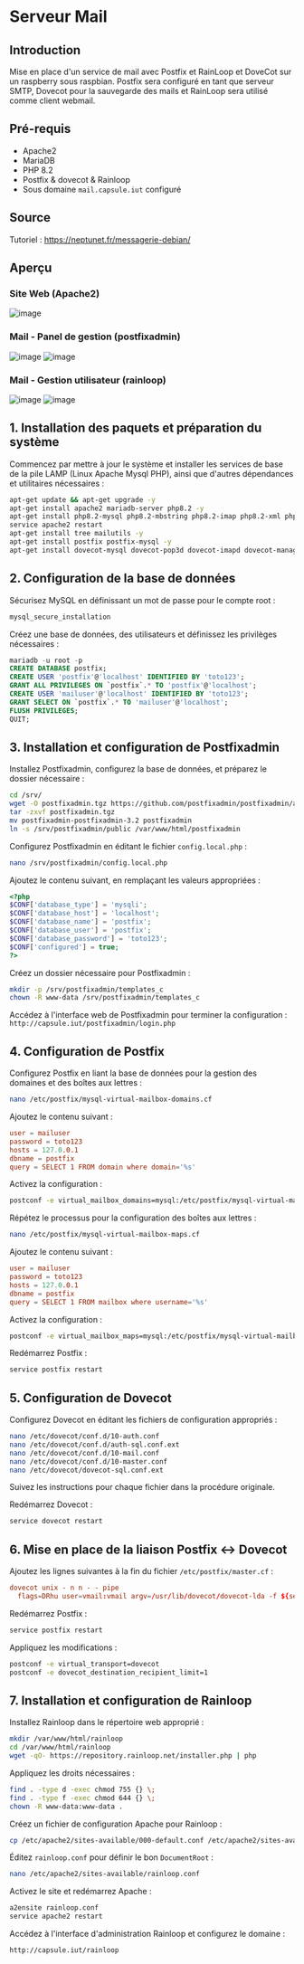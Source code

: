 # Serveur Mail


## Introduction 

Mise en place d'un service de mail avec Postfix et RainLoop et DoveCot sur un raspberry sous raspbian. 
Postfix sera configuré en tant que serveur SMTP, Dovecot pour la sauvegarde des mails et RainLoop sera utilisé comme client webmail.

## Pré-requis  
- Apache2 
- MariaDB
- PHP 8.2
- Postfix & dovecot & Rainloop
- Sous domaine ``mail.capsule.iut`` configuré

## Source
Tutoriel : https://neptunet.fr/messagerie-debian/

## Aperçu
### Site Web (Apache2)
![image](https://media.discordapp.net/attachments/687337171434078244/1184872900692557874/Capture_du_2023-12-14_11-20-41.png)

### Mail - Panel de gestion (postfixadmin)
![image](https://media.discordapp.net/attachments/687337171434078244/1184872899765616660/Capture_du_2023-12-14_11-35-26.png)
![image](https://media.discordapp.net/attachments/687337171434078244/1184872899509768302/Capture_du_2023-12-14_11-35-46.png)

### Mail - Gestion utilisateur (rainloop)

![image](https://media.discordapp.net/attachments/687337171434078244/1184872900268937296/Capture_du_2023-12-14_11-34-34.png)
![image](https://media.discordapp.net/attachments/687337171434078244/1184872900025659523/Capture_du_2023-12-14_11-35-01.png)



## 1. Installation des paquets et préparation du système

Commencez par mettre à jour le système et installer les services de base de la pile LAMP (Linux Apache Mysql PHP), ainsi que d'autres dépendances et utilitaires nécessaires :

```sh
apt-get update && apt-get upgrade -y
apt-get install apache2 mariadb-server php8.2 -y
apt-get install php8.2-mysql php8.2-mbstring php8.2-imap php8.2-xml php8.2-curl -y
service apache2 restart
apt-get install tree mailutils -y
apt-get install postfix postfix-mysql -y
apt-get install dovecot-mysql dovecot-pop3d dovecot-imapd dovecot-managesieved -y
```

## 2. Configuration de la base de données

Sécurisez MySQL en définissant un mot de passe pour le compte root :

```sh
mysql_secure_installation
```

Créez une base de données, des utilisateurs et définissez les privilèges nécessaires :

```sql
mariadb -u root -p
CREATE DATABASE postfix;
CREATE USER 'postfix'@'localhost' IDENTIFIED BY 'toto123';
GRANT ALL PRIVILEGES ON `postfix`.* TO 'postfix'@'localhost';
CREATE USER 'mailuser'@'localhost' IDENTIFIED BY 'toto123';
GRANT SELECT ON `postfix`.* TO 'mailuser'@'localhost';
FLUSH PRIVILEGES;
QUIT;
```

## 3. Installation et configuration de Postfixadmin

Installez Postfixadmin, configurez la base de données, et préparez le dossier nécessaire :

```sh
cd /srv/
wget -O postfixadmin.tgz https://github.com/postfixadmin/postfixadmin/archive/postfixadmin-3.3.13.tar.gz
tar -zxvf postfixadmin.tgz
mv postfixadmin-postfixadmin-3.2 postfixadmin
ln -s /srv/postfixadmin/public /var/www/html/postfixadmin
```

Configurez Postfixadmin en éditant le fichier `config.local.php` :

```sh
nano /srv/postfixadmin/config.local.php
```

Ajoutez le contenu suivant, en remplaçant les valeurs appropriées :

```php
<?php
$CONF['database_type'] = 'mysqli';
$CONF['database_host'] = 'localhost';
$CONF['database_name'] = 'postfix';
$CONF['database_user'] = 'postfix';
$CONF['database_password'] = 'toto123';
$CONF['configured'] = true;
?>
```

Créez un dossier nécessaire pour Postfixadmin :

```sh
mkdir -p /srv/postfixadmin/templates_c
chown -R www-data /srv/postfixadmin/templates_c
```

Accédez à l'interface web de Postfixadmin pour terminer la configuration : `http://capsule.iut/postfixadmin/login.php`

## 4. Configuration de Postfix

Configurez Postfix en liant la base de données pour la gestion des domaines et des boîtes aux lettres :

```sh
nano /etc/postfix/mysql-virtual-mailbox-domains.cf
```

Ajoutez le contenu suivant :

```conf
user = mailuser
password = toto123
hosts = 127.0.0.1
dbname = postfix
query = SELECT 1 FROM domain where domain='%s'
```

Activez la configuration :

```sh
postconf -e virtual_mailbox_domains=mysql:/etc/postfix/mysql-virtual-mailbox-domains.cf
```

Répétez le processus pour la configuration des boîtes aux lettres :

```sh
nano /etc/postfix/mysql-virtual-mailbox-maps.cf
```

Ajoutez le contenu suivant :

```conf
user = mailuser
password = toto123
hosts = 127.0.0.1
dbname = postfix
query = SELECT 1 FROM mailbox where username='%s'
```

Activez la configuration :

```sh
postconf -e virtual_mailbox_maps=mysql:/etc/postfix/mysql-virtual-mailbox-maps.cf
```

Redémarrez Postfix :

```sh
service postfix restart
```

## 5. Configuration de Dovecot

Configurez Dovecot en éditant les fichiers de configuration appropriés :

```sh
nano /etc/dovecot/conf.d/10-auth.conf
nano /etc/dovecot/conf.d/auth-sql.conf.ext
nano /etc/dovecot/conf.d/10-mail.conf
nano /etc/dovecot/conf.d/10-master.conf
nano /etc/dovecot/dovecot-sql.conf.ext
```

Suivez les instructions pour chaque fichier dans la procédure originale.

Redémarrez Dovecot :

```sh
service dovecot restart
```

## 6. Mise en place de la liaison Postfix <-> Dovecot

Ajoutez les lignes suivantes à la fin du fichier `/etc/postfix/master.cf` :

```conf
dovecot unix - n n - - pipe
  flags=DRhu user=vmail:vmail argv=/usr/lib/dovecot/dovecot-lda -f ${sender} -d ${recipient}
```

Redémarrez Postfix :

```sh
service postfix restart
```

Appliquez les modifications :

```sh
postconf -e virtual_transport=dovecot
postconf -e dovecot_destination_recipient_limit=1
```

## 7. Installation et configuration de Rainloop

Installez Rainloop dans le répertoire web approprié :

```sh
mkdir /var/www/html/rainloop
cd /var/www/html/rainloop
wget -qO- https://repository.rainloop.net/installer.php | php
```

Appliquez les droits nécessaires :

```sh
find . -type d -exec chmod 755 {} \;
find . -type f -exec chmod 644 {} \;
chown -R www-data:www-data .
```

Créez un fichier de configuration Apache pour Rainloop :

```sh
cp /etc/apache2/sites-available/000-default.conf /etc/apache2/sites-available/rainloop.conf
```

Éditez `rainloop.conf` pour définir le bon `DocumentRoot` :

```sh
nano /etc/apache2/sites-available/rainloop.conf
```

Activez le site et redémarrez Apache :

```sh
a2ensite rainloop.conf
service apache2 restart
```

Accédez à l'interface d'administration Rainloop et configurez le domaine :

```sh
http://capsule.iut/rainloop
```